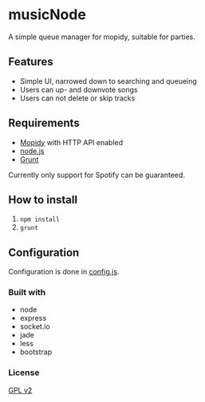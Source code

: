 musicNode
=========
A simple queue manager for mopidy, suitable for parties.

## Features ###

* Simple UI, narrowed down to searching and queueing
* Users can up- and downvote songs
* Users can not delete or skip tracks


## Requirements ###

* [Mopidy](http://www.mopidy.com/) with HTTP API enabled
* [node.js](http://nodejs.org/)
* [Grunt](http://gruntjs.com/)

Currently only support for Spotify can be guaranteed.


## How to install ###

1. `npm install`
2. `grunt`


## Configuration ##
Configuration is done in [config.js](lib/config.js).


### Built with ###
* node
* express
* socket.io
* jade
* less
* bootstrap


### License ###

[GPL v2](LICENSE)
